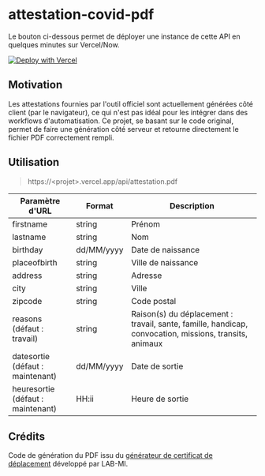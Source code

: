 # attestation-covid-pdf

Le bouton ci-dessous permet de déployer une instance de cette API en quelques minutes sur Vercel/Now.

[![Deploy with Vercel](https://vercel.com/button)](https://vercel.com/new/git/external?repository-url=https%3A%2F%2Fgithub.com%2Fdhayab%2Fattestation-covid-pdf)

## Motivation

Les attestations fournies par l'outil officiel sont actuellement générées côté client (par le navigateur), ce qui n'est pas idéal pour les intégrer dans des workflows d'automatisation. Ce projet, se basant sur le code original, permet de faire une génération côté serveur et retourne directement le fichier PDF correctement rempli.

## Utilisation

> https://\<projet\>.vercel.app/api/attestation.pdf

| Paramètre d'URL                        | Format     | Description                                                  |
| -------------------------------------- | ---------- | ------------------------------------------------------------ |
| firstname                              | string     | Prénom                                                       |
| lastname                               | string     | Nom                                                          |
| birthday                               | dd/MM/yyyy | Date de naissance                                            |
| placeofbirth                           | string     | Ville de naissance                                           |
| address                                | string     | Adresse                                                      |
| city                                   | string     | Ville                                                        |
| zipcode                                | string     | Code postal                                                  |
| reasons<br />(défaut : travail)        | string     | Raison(s) du déplacement :<br />travail, sante, famille, handicap, convocation, missions, transits, animaux |
| datesortie<br />(défaut : maintenant)  | dd/MM/yyyy | Date de sortie                                               |
| heuresortie<br />(défaut : maintenant) | HH:ii      | Heure de sortie                                              |

## Crédits

Code de génération du PDF issu du [générateur de certificat de déplacement](https://github.com/LAB-MI/attestation-couvre-feu-covid-19/) développé par LAB-MI.

